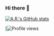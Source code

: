 ### Hi there 👋

<!--
**now-youre-gittin-it/now-youre-gittin-it** is a ✨ _special_ ✨ repository because its `README.md` (this file) appears on your GitHub profile.


Here are some ideas to get you started:

- 🔭 I’m currently working on ...
- 🌱 I’m currently learning ...
- 👯 I’m looking to collaborate on ...
- 🤔 I’m looking for help with ...
- 💬 Ask me about ...
- 📫 How to reach me: ...
- 😄 Pronouns: ...
- ⚡ Fun fact: ...
-->
[![A.R.'s GitHub stats](https://github-readme-stats.vercel.app/api?username=now-youre-gittin-it)](https://github.com/now-youre-gittin-it/readme-components)

[![Profile views](https://gpvc.arturio.dev/[now-youre-gittin-it])
